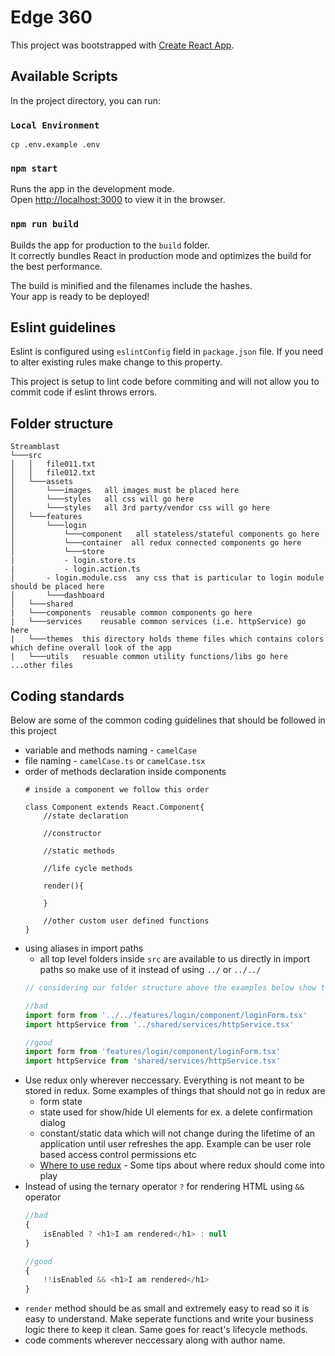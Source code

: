 # Edge 360

This project was bootstrapped with [Create React App](https://github.com/facebook/create-react-app).

## Available Scripts

In the project directory, you can run:

### `Local Environment`

```
cp .env.example .env
```

### `npm start`

Runs the app in the development mode.<br>
Open [http://localhost:3000](http://localhost:3000) to view it in the browser.

### `npm run build`

Builds the app for production to the `build` folder.<br>
It correctly bundles React in production mode and optimizes the build for the best performance.

The build is minified and the filenames include the hashes.<br>
Your app is ready to be deployed!

## Eslint guidelines

Eslint is configured using `eslintConfig` field in `package.json` file. If you need to alter existing rules make change to this property.

This project is setup to lint code before commiting and will not allow you to commit code if eslint throws errors.

## Folder structure

```
Streamblast
└───src
│   │   file011.txt
│   │   file012.txt
│   └───assets		
│   	└───images   all images must be placed here
│   	└───styles   all css will go here
│   	└───styles   all 3rd party/vendor css will go here
│   └───features
│   	└───login
│   		└───component	all stateless/stateful components go here
│   		└───container  all redux connected components go here
│   		└───store
|		    - login.store.ts
|		    - login.action.ts
│		- login.module.css	any css that is particular to login module should be placed here
│   	└───dashboard
│   └───shared
|	└───components	reusable common components go here
|	└───services	reusable common services (i.e. httpService) go here
|	└───themes	this directory holds theme files which contains colors which define overall look of the app
|	└───utils	resuable common utility functions/libs go here
...other files
```

## Coding standards

Below are some of the common coding guidelines that should be followed in this project

- variable and methods naming - `camelCase `
- file naming - `camelCase.ts` or `camelCase.tsx`
- order of methods declaration inside components
	```
	# inside a component we follow this order

	class Component extends React.Component{
		//state declaration

		//constructor

		//static methods

		//life cycle methods

		render(){

		}

		//other custom user defined functions
	}
	```
- using aliases in import paths 
	- all top level folders inside `src` are available to us directly in import paths so make use of it instead of using `../` or `../../`
	```js
	// considering our folder structure above the examples below show the correct/incorrect versions of imports

	//bad
	import form from '../../features/login/component/loginForm.tsx'
	import httpService from '../shared/services/httpService.tsx'

	//good
	import form from 'features/login/component/loginForm.tsx'
	import httpService from 'shared/services/httpService.tsx'
	```
- Use redux only wherever neccessary. Everything is not meant to be stored in redux. Some examples of things that should not go in redux are
	- form state
	- state used for show/hide UI elements for ex. a delete confirmation dialog
	- constant/static data which will not change during the lifetime of an application until user refreshes the app. Example can be user role based access control permissions etc
	- [Where to use redux](https://medium.com/@fastphrase/when-to-use-redux-f0aa70b5b1e2) - Some tips about where redux should come into play
- Instead of using the ternary operator `?` for rendering HTML using `&&`  operator
	```js
	//bad
	{
		isEnabled ? <h1>I am rendered</h1> : null
	}

	//good
	{
		!!isEnabled && <h1>I am rendered</h1>
	}
	```
- `render` method should be as small and extremely easy to read so it is easy to understand. Make seperate functions and write your business logic there to keep it clean. Same goes for react's lifecycle methods.
- code comments wherever neccessary along with author name.
